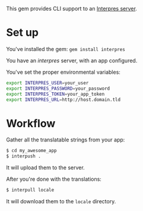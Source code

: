 This gem provides CLI support to an [Interpres server](https://github.com/dncrht/interpres).

# Set up

You've installed the gem:
`gem install interpres`

You have an _interpres_ server, with an app configured.

You've set the proper environmental variables:
```bash
export INTERPRES_USER=your_user
export INTERPRES_PASSWORD=your_password
export INTERPRES_TOKEN=your_app_token
export INTERPRES_URL=http://host.domain.tld
```

# Workflow

Gather all the translatable strings from your app:
```bash
$ cd my_awesome_app
$ interpush .
```

It will upload them to the server.

After you're done with the translations:
```bash
$ interpull locale
```

It will download them to the `locale` directory.
